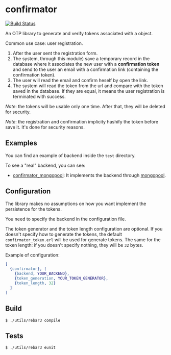 confirmator
===========

[![Build Status](https://travis-ci.org/hachreak/confirmator.svg?branch=master)](https://travis-ci.org/hachreak/confirmator)

An OTP library to generate and verify tokens associated with a object.

Common use case: user registration.

1. After the user sent the registration form.
2. The system, through this module) save a temporary record in the database
   where it associates the new user with a **confirmation token** and send to
   the user an email with a confirmation link (containing the confirmation
   token).
3. The user will read the email and confirm heself by open the link.
4. The system will read the token from the url and compare with the token
   saved in the database. If they are equal, it means the user registration
   is terminated with success.

*Note*: the tokens will be usable only one time. After that, they will be
deleted for security.

*Note*: the registration and confirmation implicity hashify the token before
save it. It's done for security reasons.


Examples
--------

You can find an example of backend inside the `test` directory.

To see a "real" backend, you can see:

  - [confirmator_mongopool](https://github.com/hachreak/confirmator_mongopool):
    It implements the backend through [mongopool](https://github.com/hachreak/mongopool).


Configuration
-------------

The library makes no assumptions on how you want implement the persistence for
the tokens.

You need to specify the backend in the configuration file.

The token generator and the token length configuration are optional.
If you doesn't specify how to generate the tokens, the default
`confirmator_token.erl` will be used for generate tokens.
The same for the token length: if you doesn't specify nothing, they will be
`32` bytes.


Example of configuration:

```erlang
[
  {confirmator}, [
    {backend, YOUR_BACKEND},
    {token_generation, YOUR_TOKEN_GENERATOR},
    {token_length, 32}
  ]
]
```


Build
-----

    $ ./utils/rebar3 compile


Tests
-----

    $ ./utils/rebar3 eunit
